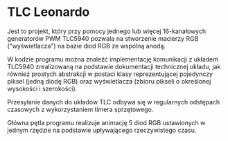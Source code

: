 TLC Leonardo
============
Jest to projekt, który przy pomocy jednego lub więcej 16-kanałowych generatorów PWM TLC5940 pozwala na stworzenie macierzy RGB ("wyświetlacza") na bazie diod RGB ze wspólną anodą.

W kodzie programu można znaleźć implementację komunikacji z układem TLC5940 zrealizowaną na podstawie dokumentacji technicznej układu, jak również prostych abstrakcji w postaci klasy reprezentującej pojedynczy piksel (jedną diodę RGB) oraz wyświetlacza (zbioru pikseli o określonej wysokości i szerokości).

Przesyłanie danych do układów TLC odbywa się w regularnych odstępach czasowych z wykorzystaniem timera sprzętowego.

Główna pętla programu realizuje animację 5 diod RGB ustawionych w jednym rzędzie na podstawie upływającego rzeczywistego czasu.